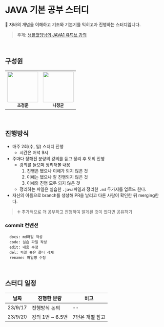 # JAVA 기본 공부 스터디

🎯 자바의 개념을 이해하고 기초와 기본기를 익히고자 진행하는 스터디입니다.

> 주제: [생활코딩님의 JAVA1 유튜브 강의](https://www.youtube.com/watch?v=-dPXqgWQBGE&list=PLuHgQVnccGMAIluRRVsC1e79ri-dwnBmR&index=1&t=207s)

<br/>

## 구성원

<table>
  <tr>
    <td align="center">
      <a href="https://github.com/Jeong-jj">
        <img src="https://avatars.githubusercontent.com/Jeong-jj" width="100px;" alt="" /><br/>
      </a>
        <sub>
          <b>조정준</b>
        </sub>
    </td>
    <td align="center">
      <a href="https://github.com/5dotseven">
        <img src="https://avatars.githubusercontent.com/5dotseven" width="100px;" alt="" /><br/>
      </a>
        <sub>
          <b>나정균</b>
        </sub>
    </td>
  </tr>
</table>

<br/>

## 진행방식

- 매주 2회(수, 일) 스터디 진행
  - 시간은 저녁 9시
- 주마다 정해진 분량의 강의를 듣고 정리 후 토의 진행
  - 강의를 들으며 정리해볼 내용
    1. 진행은 됐으나 이해가 되지 않은 것
    2. 이해는 됐으나 잘 진행되지 않은 것
    3. 이해와 진행 모두 되지 않은 것
  - 정리하는 파일은 실습한 `.java`파일과 정리한 `.md` 두가지를 업로드 한다.
- 자신의 이름으로 branch를 생성해 PR을 날리고 다른 사람이 확인한 뒤 merging한다.

> ➕ 추가적으로 더 공부하고 진행하여 알게된 것이 있다면 공유하기

### commit 컨벤션

```
  docs: md파일 작성
  code: 실습 파일 작성
  edit: 내용 수정
  del: 파일 혹은 폴더 삭제
  rename: 파일명 수정
```

<br/>

## 스터디 일정

| 날짜    | 진행한 분량      | 비고            |
| ------- | ---------------- | --------------- |
| 23/9/17 | 진행방식 논의    | --              |
| 23/9/20 | 강의 1번 ~ 6.5번 | 7번은 개별 참고 |
